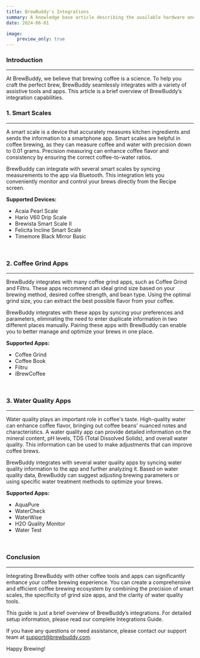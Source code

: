 ```yaml
---
title: BrewBuddy's Integrations
summary: A knowledge base article describing the available hardware and software integrations for the fictional BrewBuddy app. 
date: 2024-06-01

image:
    preview_only: true
---
```


### Introduction
---

At BrewBuddy, we believe that brewing coffee is a science. To help you craft the perfect brew, BrewBuddy seamlessly integrates with a variety of assistive tools and apps. This article is a brief overview of BrewBuddy’s integration capabilities. <br>


### 1. Smart Scales
---

A smart scale is a device that accurately measures kitchen ingredients and sends the information to a smartphone app. Smart scales are helpful in coffee brewing, as they can measure coffee and water with precision down to 0.01 grams. Precision measuring can enhance coffee flavor and consistency by ensuring the correct coffee-to-water ratios.<br>

BrewBuddy can integrate with several smart scales by syncing measurements to the app via Bluetooth. This integration lets you conveniently monitor and control your brews directly from the Recipe screen.


**Supported Devices:**

- Acaia Pearl Scale
- Hario V60 Drip Scale
- Brewista Smart Scale II
- Felicita Incline Smart Scale
- Timemore Black Mirror Basic

<br>

### 2. Coffee Grind Apps
---

BrewBuddy integrates with many coffee grind apps, such as Coffee Grind and Filtru. These apps recommend an ideal grind size based on your brewing method, desired coffee strength, and bean type. Using the optimal grind size, you can extract the best possible flavor from your coffee.<br>

BrewBuddy integrates with these apps by syncing your preferences and parameters, eliminating the need to enter duplicate information in two different places manually. Pairing these apps with BrewBuddy can enable you to better manage and optimize your brews in one place.<br>

**Supported Apps:**
- Coffee Grind
- Coffee Book
- Filtru
- iBrewCoffee

<br>

### 3. Water Quality Apps
---

Water quality plays an important role in coffee's taste. High-quality water can enhance coffee flavor, bringing out coffee beans' nuanced notes and characteristics. A water quality app can provide detailed information on the mineral content, pH levels, TDS (Total Dissolved Solids), and overall water quality. This information can be used to make adjustments that can improve coffee brews. <br>

BrewBuddy integrates with several water quality apps by syncing water quality information to the app and further analyzing it. Based on water quality data, BrewBuddy can suggest adjusting brewing parameters or using specific water treatment methods to optimize your brews. <br>

**Supported Apps:**
- AquaPure
- WaterCheck
- WaterWise
- H2O Quality Monitor
- Water Test

<br>

### Conclusion
---

Integrating BrewBuddy with other coffee tools and apps can significantly enhance your coffee brewing experience. You can create a comprehensive and efficient coffee brewing ecosystem by combining the precision of smart scales, the specificity of grind size apps, and the clarity of water quality tools. <br>

This guide is just a brief overview of BrewBuddy’s integrations. For detailed setup information, please read our complete Integrations Guide. <br>

If you have any questions or need assistance, please contact our support team at support@brewbuddy.com. <br>

Happy Brewing! <br>

<br>
